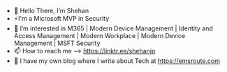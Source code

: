 - 👋 Hello There, I’m Shehan
- ⚡I'm a Microsoft MVP in Security
- 👀 I’m interested in M365 | Modern Device Management | Identity and Access Management | Modern Workplace | Modern Device Management | MSFT Security
- 📫 How to reach me --> https://linktr.ee/shehanjp
- 📝 I have my own blog where I write about Tech at https://emsroute.com

<!---
shehanperera85/shehanperera85 is a ✨ special ✨ repository because its `README.md` (this file) appears on your GitHub profile.
You can click the Preview link to take a look at your changes.
--->
